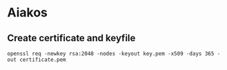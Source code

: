 # Aiakos

## Create certificate and keyfile

`openssl req -newkey rsa:2048 -nodes -keyout key.pem -x509 -days 365 -out certificate.pem`